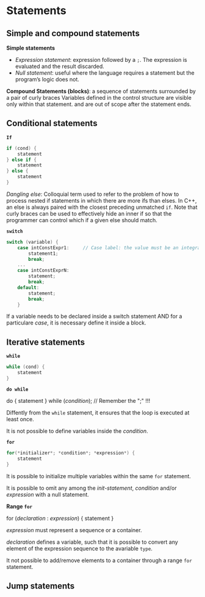 # Statements

## Simple and compound statements

**Simple statements**
* *Expression statement*: expression followed by a `;`. The expression is evaluated and the result discarded. 
* *Null statement*: useful where the language requires a statement but the program’s logic does not.

**Compound Statements (blocks)**: a sequence of statements surrounded by a pair of curly braces Variables defined in the control structure are visible only within that statement. and are out of scope after the statement ends.

## Conditional statements

**`If`**

```c++
if (cond) {
	statement
} else if {
	statement 
} else {
	statement
}
```

*Dangling else*: Colloquial term used to refer to the problem of how to process nested if statements in which there are more ifs than elses. In C++, an else is
always paired with the closest preceding unmatched `if`. Note that curly braces can be used to effectively hide an inner if so that the programmer can control
which if a given else should match.

**`switch`**

```c++
switch (variable) {
	case intConstExpr1: 	// Case label: the value must be an integral constant expression
		statement1;
		break;
	...
	case intConstExprN:
		statement;
		break;
	default:
		statement;
		break;
	}
```

If a variable needs to be declared inside a switch statement AND for a particulare *case*, it is necessary define it inside a block.

## Iterative statements

**`while`**

```c++
while (cond) {
    statement
}
```

**`do while`**

do { 
    statement
} while (*condition*);      // Remember the ";" !!!

Diffently from the `while` statement, it ensures that the loop is executed at least once.

It is not possible to define variables inside the *condition*.

**`for`**

```c++
for(*initializer*; *condition*; *expression*) {
    statement
}
```

It is possible to initialize multiple variables within the same `for` statement.

It is possible to omit any among the *init-statement*, *condition* and/or *expression* with a null statement.

**Range `for`**

for (*declaration* : *expression*) {
    statement
}

*expression* must represent a sequence or a container.

*declaration* defines a variable, such that it is  possible to convert any element of the expression sequence to the avariable `type`.

It not possible to add/remove elements to a container through  a range `for` statement.

## Jump statements
















